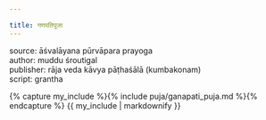 ```yaml
---

title: गणपतिपूजा
---
```




source: āśvalāyana pūrvāpara prayoga  
author: muddu śroutigal  
publisher: rāja veda kāvya pāṭhaśālā (kumbakonam)  
script: grantha


{% capture my_include %}{% include puja/ganapati_puja.md %}{% endcapture %}
{{ my_include | markdownify }}

